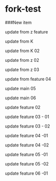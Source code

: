 # fork-test


###New item 


update from z feature

update from K

update from K 02

update from z 02

update from z 03

update from feature 04

update main 05

update main 06

update feature 02 

update feature 03 - 01

update feature 03 - 02

update feature 04 -01 

update feature 04 -02

update feature 05 -01

update feature 05 -02

update feature 06 -01